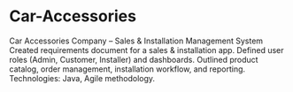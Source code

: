# Car-Accessories
Car Accessories Company – Sales &amp; Installation Management System Created requirements document for a sales &amp; installation app. Defined user roles (Admin, Customer, Installer) and dashboards. Outlined product catalog, order management, installation workflow, and reporting. Technologies: Java, Agile methodology.
